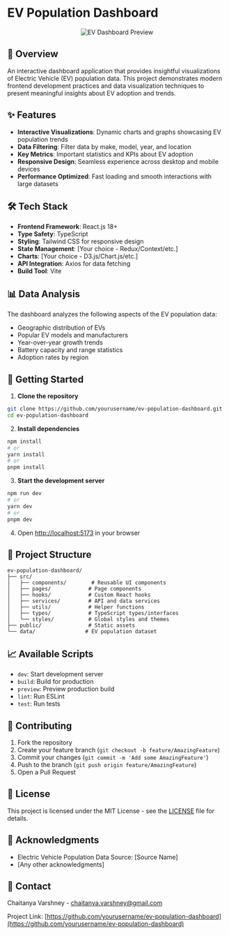 # EV Population Dashboard

<p align="center">
<img src="public/assets/dashboard-preview.png" alt="EV Dashboard Preview" />
</p>

## 🚀 Overview

An interactive dashboard application that provides insightful visualizations of Electric Vehicle (EV) population data. This project demonstrates modern frontend development practices and data visualization techniques to present meaningful insights about EV adoption and trends.

## ✨ Features

- **Interactive Visualizations**: Dynamic charts and graphs showcasing EV population trends
- **Data Filtering**: Filter data by make, model, year, and location
- **Key Metrics**: Important statistics and KPIs about EV adoption
- **Responsive Design**: Seamless experience across desktop and mobile devices
- **Performance Optimized**: Fast loading and smooth interactions with large datasets

## 🛠️ Tech Stack

- **Frontend Framework**: React.js 18+
- **Type Safety**: TypeScript
- **Styling**: Tailwind CSS for responsive design
- **State Management**: [Your choice - Redux/Context/etc.]
- **Charts**: [Your choice - D3.js/Chart.js/etc.]
- **API Integration**: Axios for data fetching
- **Build Tool**: Vite

## 📊 Data Analysis

The dashboard analyzes the following aspects of the EV population data:

- Geographic distribution of EVs
- Popular EV models and manufacturers
- Year-over-year growth trends
- Battery capacity and range statistics
- Adoption rates by region

## 🚀 Getting Started

1. **Clone the repository**
```bash
git clone https://github.com/yourusername/ev-population-dashboard.git
cd ev-population-dashboard
```

2. **Install dependencies**
```bash
npm install
# or
yarn install
# or
pnpm install
```

3. **Start the development server**
```bash
npm run dev
# or
yarn dev
# or
pnpm dev
```

4. Open [http://localhost:5173](http://localhost:5173) in your browser

## 📁 Project Structure

```
ev-population-dashboard/
├── src/
│   ├── components/        # Reusable UI components
│   ├── pages/            # Page components
│   ├── hooks/            # Custom React hooks
│   ├── services/         # API and data services
│   ├── utils/            # Helper functions
│   ├── types/            # TypeScript types/interfaces
│   └── styles/           # Global styles and themes
├── public/               # Static assets
└── data/                # EV population dataset
```

## 📈 Available Scripts

- `dev`: Start development server
- `build`: Build for production
- `preview`: Preview production build
- `lint`: Run ESLint
- `test`: Run tests

## 🤝 Contributing

1. Fork the repository
2. Create your feature branch (`git checkout -b feature/AmazingFeature`)
3. Commit your changes (`git commit -m 'Add some AmazingFeature'`)
4. Push to the branch (`git push origin feature/AmazingFeature`)
5. Open a Pull Request

## 📝 License

This project is licensed under the MIT License - see the [LICENSE](LICENSE) file for details.

## 🙏 Acknowledgments

- Electric Vehicle Population Data Source: [Source Name]
- [Any other acknowledgments]

## 📧 Contact

Chaitanya Varshney - chaitanya.varshney@gmail.com

Project Link: [https://github.com/yourusername/ev-population-dashboard](https://github.com/yourusername/ev-population-dashboard)